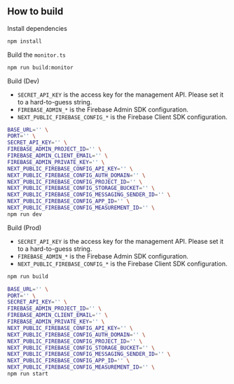 ## How to build

Install dependencies
```sh
npm install
```

Build the `monitor.ts`
```sh
npm run build:monitor
```

Build (Dev)<br>
- `SECRET_API_KEY` is the access key for the management API. Please set it to a hard-to-guess string.
- `FIREBASE_ADMIN_*` is the Firebase Admin SDK configuration.
- `NEXT_PUBLIC_FIREBASE_CONFIG_*` is the Firebase Client SDK configuration.
```sh
BASE_URL='' \
PORT='' \
SECRET_API_KEY='' \
FIREBASE_ADMIN_PROJECT_ID='' \
FIREBASE_ADMIN_CLIENT_EMAIL='' \
FIREBASE_ADMIN_PRIVATE_KEY='' \
NEXT_PUBLIC_FIREBASE_CONFIG_API_KEY='' \
NEXT_PUBLIC_FIREBASE_CONFIG_AUTH_DOMAIN='' \
NEXT_PUBLIC_FIREBASE_CONFIG_PROJECT_ID='' \
NEXT_PUBLIC_FIREBASE_CONFIG_STORAGE_BUCKET='' \
NEXT_PUBLIC_FIREBASE_CONFIG_MESSAGING_SENDER_ID='' \
NEXT_PUBLIC_FIREBASE_CONFIG_APP_ID='' \
NEXT_PUBLIC_FIREBASE_CONFIG_MEASUREMENT_ID='' \
npm run dev
```

Build (Prod)<br>
- `SECRET_API_KEY` is the access key for the management API. Please set it to a hard-to-guess string.
- `FIREBASE_ADMIN_*` is the Firebase Admin SDK configuration.
- `NEXT_PUBLIC_FIREBASE_CONFIG_*` is the Firebase Client SDK configuration.
```sh
npm run build

BASE_URL='' \
PORT='' \
SECRET_API_KEY='' \
FIREBASE_ADMIN_PROJECT_ID='' \
FIREBASE_ADMIN_CLIENT_EMAIL='' \
FIREBASE_ADMIN_PRIVATE_KEY='' \
NEXT_PUBLIC_FIREBASE_CONFIG_API_KEY='' \
NEXT_PUBLIC_FIREBASE_CONFIG_AUTH_DOMAIN='' \
NEXT_PUBLIC_FIREBASE_CONFIG_PROJECT_ID='' \
NEXT_PUBLIC_FIREBASE_CONFIG_STORAGE_BUCKET='' \
NEXT_PUBLIC_FIREBASE_CONFIG_MESSAGING_SENDER_ID='' \
NEXT_PUBLIC_FIREBASE_CONFIG_APP_ID='' \
NEXT_PUBLIC_FIREBASE_CONFIG_MEASUREMENT_ID='' \
npm run start
```